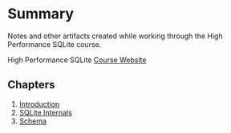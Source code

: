 # Summary

Notes and other artifacts created while working through the High Performance SQLite
course.

High Performance SQLite [Course Website](https://highperformancesqlite.com/)

## Chapters

1. [Introduction](./1-introduction/README.md)
2. [SQLite Internals](./2-sqlite-internals/README.md)
3. [Schema](./3-schema/README.md)
